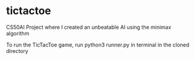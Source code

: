 # tictactoe
CS50AI Project where I created an unbeatable AI using the minimax algorithm

To run the TicTacToe game, run python3 runner.py in terminal in the cloned directory
